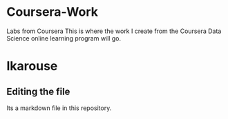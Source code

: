 # Coursera-Work
Labs from Coursera
This is where the work I create from the Coursera Data Science online learning program will go.

# Ikarouse

## Editing the file

Its a markdown file in this repository.
